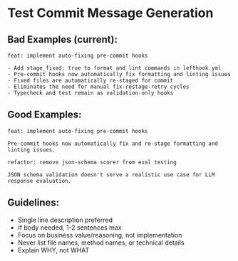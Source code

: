 # Test Commit Message Generation

## Bad Examples (current):

```
feat: implement auto-fixing pre-commit hooks

- Add stage_fixed: true to format and lint commands in lefthook.yml
- Pre-commit hooks now automatically fix formatting and linting issues
- Fixed files are automatically re-staged for commit
- Eliminates the need for manual fix-restage-retry cycles
- Typecheck and test remain as validation-only hooks
```

## Good Examples:

```
feat: implement auto-fixing pre-commit hooks

Pre-commit hooks now automatically fix and re-stage formatting and linting issues.
```

```
refactor: remove json-schema scorer from eval testing

JSON schema validation doesn't serve a realistic use case for LLM response evaluation.
```

## Guidelines:

- Single line description preferred
- If body needed, 1-2 sentences max
- Focus on business value/reasoning, not implementation
- Never list file names, method names, or technical details
- Explain WHY, not WHAT
